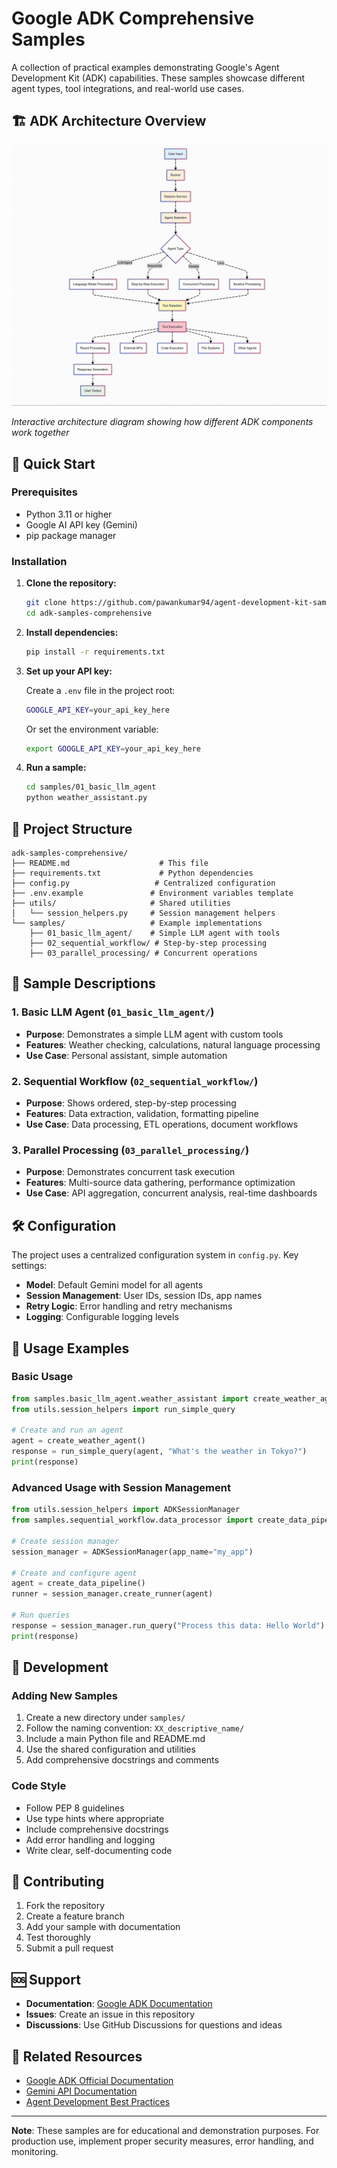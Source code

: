 # Google ADK Comprehensive Samples

A collection of practical examples demonstrating Google's Agent Development Kit (ADK) capabilities. These samples showcase different agent types, tool integrations, and real-world use cases.

## 🏗️ ADK Architecture Overview

![ADK Architecture](utils/adk-architecture-overview.gif)

*Interactive architecture diagram showing how different ADK components work together*

## 🚀 Quick Start

### Prerequisites

- Python 3.11 or higher
- Google AI API key (Gemini)
- pip package manager

### Installation

1. **Clone the repository:**
   ```bash
   git clone https://github.com/pawankumar94/agent-development-kit-samples.git
   cd adk-samples-comprehensive
   ```

2. **Install dependencies:**
   ```bash
   pip install -r requirements.txt
   ```

3. **Set up your API key:**
   
   Create a `.env` file in the project root:
   ```bash
   GOOGLE_API_KEY=your_api_key_here
   ```
   
   Or set the environment variable:
   ```bash
   export GOOGLE_API_KEY=your_api_key_here
   ```

4. **Run a sample:**
   ```bash
   cd samples/01_basic_llm_agent
   python weather_assistant.py
   ```

## 📁 Project Structure

```
adk-samples-comprehensive/
├── README.md                    # This file
├── requirements.txt             # Python dependencies
├── config.py                   # Centralized configuration
├── .env.example               # Environment variables template
├── utils/                     # Shared utilities
│   └── session_helpers.py     # Session management helpers
└── samples/                   # Example implementations
    ├── 01_basic_llm_agent/    # Simple LLM agent with tools
    ├── 02_sequential_workflow/ # Step-by-step processing
    ├── 03_parallel_processing/ # Concurrent operations
```

## 🤖 Sample Descriptions

### 1. Basic LLM Agent (`01_basic_llm_agent/`)
- **Purpose**: Demonstrates a simple LLM agent with custom tools
- **Features**: Weather checking, calculations, natural language processing
- **Use Case**: Personal assistant, simple automation

### 2. Sequential Workflow (`02_sequential_workflow/`)
- **Purpose**: Shows ordered, step-by-step processing
- **Features**: Data extraction, validation, formatting pipeline
- **Use Case**: Data processing, ETL operations, document workflows

### 3. Parallel Processing (`03_parallel_processing/`)
- **Purpose**: Demonstrates concurrent task execution
- **Features**: Multi-source data gathering, performance optimization
- **Use Case**: API aggregation, concurrent analysis, real-time dashboards

## 🛠️ Configuration

The project uses a centralized configuration system in `config.py`. Key settings:

- **Model**: Default Gemini model for all agents
- **Session Management**: User IDs, session IDs, app names
- **Retry Logic**: Error handling and retry mechanisms
- **Logging**: Configurable logging levels

## 📖 Usage Examples

### Basic Usage
```python
from samples.basic_llm_agent.weather_assistant import create_weather_agent
from utils.session_helpers import run_simple_query

# Create and run an agent
agent = create_weather_agent()
response = run_simple_query(agent, "What's the weather in Tokyo?")
print(response)
```

### Advanced Usage with Session Management
```python
from utils.session_helpers import ADKSessionManager
from samples.sequential_workflow.data_processor import create_data_pipeline

# Create session manager
session_manager = ADKSessionManager(app_name="my_app")

# Create and configure agent
agent = create_data_pipeline()
runner = session_manager.create_runner(agent)

# Run queries
response = session_manager.run_query("Process this data: Hello World")
print(response)
```

## 🔧 Development

### Adding New Samples

1. Create a new directory under `samples/`
2. Follow the naming convention: `XX_descriptive_name/`
3. Include a main Python file and README.md
4. Use the shared configuration and utilities
5. Add comprehensive docstrings and comments

### Code Style

- Follow PEP 8 guidelines
- Use type hints where appropriate
- Include comprehensive docstrings
- Add error handling and logging
- Write clear, self-documenting code

## 🤝 Contributing

1. Fork the repository
2. Create a feature branch
3. Add your sample with documentation
4. Test thoroughly
5. Submit a pull request


## 🆘 Support

- **Documentation**: [Google ADK Documentation](https://developers.googleblog.com/en/agent-development-kit-easy-to-build-multi-agent-applications/)
- **Issues**: Create an issue in this repository
- **Discussions**: Use GitHub Discussions for questions and ideas

## 🔗 Related Resources

- [Google ADK Official Documentation](https://google.github.io/adk-docs/)
- [Gemini API Documentation](https://ai.google.dev/docs)
- [Agent Development Best Practices](https://cloud.google.com/products/agent-builder?hl=en)

---

**Note**: These samples are for educational and demonstration purposes. For production use, implement proper security measures, error handling, and monitoring. 